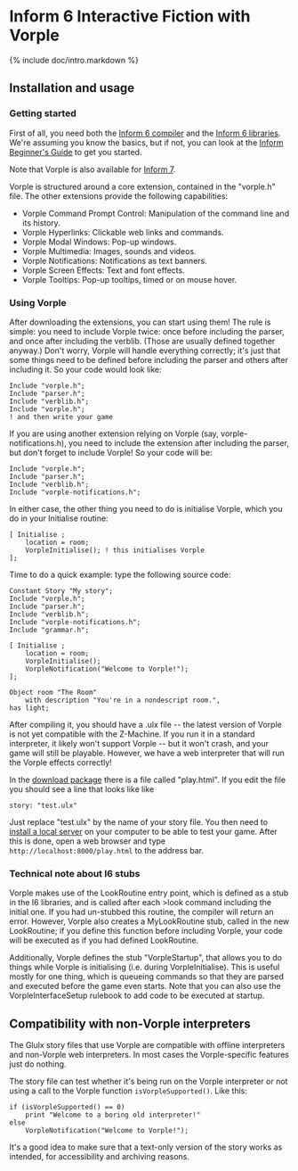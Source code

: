 # Inform 6 Interactive Fiction with Vorple

{% include doc/intro.markdown %}

## Installation and usage

### Getting started

First of all, you need both the [Inform 6 compiler](https://github.com/DavidKinder/Inform6/)
and the [Inform 6 libraries](https://github.com/DavidGriffith/inform6lib). We're
assuming you know the basics, but if not, you can look at the
[Inform Beginner's Guide](http://inform-fiction.org/manual/download_ibg.html) to get you started.

Note that Vorple is also available for [Inform 7](http://inform7.com).

Vorple is structured around a core extension, contained in the "vorple.h" file.
The other extensions provide the following capabilities:

* Vorple Command Prompt Control: Manipulation of the command line and its history.
* Vorple Hyperlinks: Clickable web links and commands.
* Vorple Modal Windows: Pop-up windows.
* Vorple Multimedia: Images, sounds and videos.
* Vorple Notifications: Notifications as text banners.
* Vorple Screen Effects: Text and font effects.
* Vorple Tooltips: Pop-up tooltips, timed or on mouse hover.

### Using Vorple

After downloading the extensions, you can start using them! The rule is simple:
you need to include Vorple twice: once before including the parser, and once
after including the verblib. (Those are usually defined together anyway.) Don't
worry, Vorple will handle everything correctly; it's just that some things need
to be defined before including the parser and others after including it. So your
code would look like:

    Include "vorple.h";
    Include "parser.h";
    Include "verblib.h";
    Include "vorple.h";
    ! and then write your game

If you are using another extension relying on Vorple (say, vorple-notifications.h),
you need to include the extension after including the parser, but don't forget
to include Vorple! So your code will be:

    Include "vorple.h";
    Include "parser.h";
    Include "verblib.h";
    Include "vorple-notifications.h";

In either case, the other thing you need to do is initialise Vorple, which you do
in your Initialise routine:

    [ Initialise ;
        location = room;
        VorpleInitialise();	! this initialises Vorple
    ];


Time to do a quick example: type the following source code:

    Constant Story "My story";
    Include "vorple.h";
    Include "parser.h";
    Include "verblib.h";
    Include "vorple-notifications.h";
    Include "grammar.h";
    
    [ Initialise ;
        location = room;
        VorpleInitialise();
        VorpleNotification("Welcome to Vorple!");
    ];
    
    Object room "The Room"
        with description "You're in a nondescript room.",
    has light;

After compiling it, you should have a .ulx file -- the latest version of Vorple
is not yet compatible with the Z-Machine. If you run it in a standard
interpreter, it likely won't support Vorple -- but it won't crash, and your
game will still be playable. However, we have a web interpreter
that will run the Vorple effects correctly!

In the [download package](/download/#inform6) there is a file called "play.html".
If you edit the file you should see a line that looks like like
 
    story: "test.ulx"

Just replace "test.ulx" by the name of your story file. You then need to
[install a local server]({{site.url}}/doc/localhost) on your computer to be able
to test your game. After this is done, open a web browser and
type `http://localhost:8000/play.html` to the address bar.


### Technical note about I6 stubs

Vorple makes use of the LookRoutine entry point, which is defined as a stub
in the I6 libraries, and is called after each >look command including the
initial one. If you had un-stubbed this routine, the compiler will return
an error. However, Vorple also creates a MyLookRoutine stub, called in the
new LookRoutine; if you define this function before including Vorple,
your code will be executed as if you had defined LookRoutine.

Additionally, Vorple defines the stub "VorpleStartup", that allows you to
do things while Vorple is initialising (i.e. during VorpleInitialise). This
is useful mostly for one thing, which is queueing commands so that they are
parsed and executed before the game even starts. Note that you can also
use the VorpleInterfaceSetup rulebook to add code to be executed at startup.


## Compatibility with non-Vorple interpreters

The Glulx story files that use Vorple are compatible with offline interpreters
and non-Vorple web interpreters. In most cases the Vorple-specific features
just do nothing.

The story file can test whether it's being run on the Vorple interpreter or not
using a call to the Vorple function `isVorpleSupported()`. Like this:

	if (isVorpleSupported() == 0)
		print "Welcome to a boring old interpreter!"
	else
		VorpleNotification("Welcome to Vorple!");

It's a good idea to make sure that a text-only version of the story works
as intended, for accessibility and archiving reasons.


